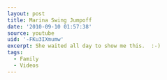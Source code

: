 ```yaml
---
layout: post
title: Marina Swing Jumpoff
date: '2010-09-10 01:57:38'
source: youtube
uid: '-FKu3IXmumw'
excerpt: She waited all day to show me this.  :-)
tags:
  - Family
  - Videos
---
```

